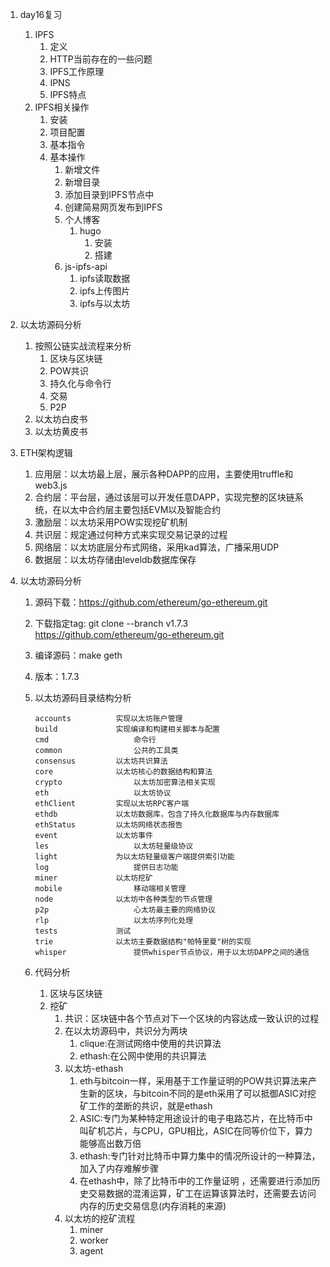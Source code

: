 1. day16复习

   1. IPFS
      1. 定义
      2. HTTP当前存在的一些问题
      3. IPFS工作原理
      4. IPNS
      5. IPFS特点
   2. IPFS相关操作
      1. 安装
      2. 项目配置
      3. 基本指令
      4. 基本操作
         1. 新增文件
         2. 新增目录
         3. 添加目录到IPFS节点中
         4. 创建简易网页发布到IPFS
         5. 个人博客
            1. hugo
               1. 安装
               2. 搭建
         6. js-ipfs-api
            1. ipfs读取数据
            2. ipfs上传图片
            3. ipfs与以太坊

2. 以太坊源码分析

   1. 按照公链实战流程来分析
      1. 区块与区块链
      2. POW共识
      3. 持久化与命令行
      4. 交易
      5. P2P
   2. 以太坊白皮书
   3. 以太坊黄皮书

3. ETH架构逻辑

   1. 应用层：以太坊最上层，展示各种DAPP的应用，主要使用truffle和web3.js
   2. 合约层：平台层，通过该层可以开发任意DAPP，实现完整的区块链系统，在以太中合约层主要包括EVM以及智能合约
   3. 激励层：以太坊采用POW实现挖矿机制
   4. 共识层：规定通过何种方式来实现交易记录的过程
   5. 网络层：以太坊底层分布式网络，采用kad算法，广播采用UDP
   6. 数据层：以太坊存储由leveldb数据库保存

4. 以太坊源码分析

   1. 源码下载：https://github.com/ethereum/go-ethereum.git

   2. 下载指定tag: git clone --branch v1.7.3 https://github.com/ethereum/go-ethereum.git

   3. 编译源码：make geth

   4. 版本：1.7.3

   5. 以太坊源码目录结构分析

      ```
      accounts			实现以太坊账户管理
      build				实现编译和构建相关脚本与配置
      cmd					命令行
      common				公共的工具类
      consensus			以太坊共识算法
      core				以太坊核心的数据结构和算法
      crypto				以太坊加密算法相关实现
      eth					以太坊协议
      ethClient			实现以太坊RPC客户端
      ethdb				以太坊数据库，包含了持久化数据库与内存数据库
      ethStatus			以太坊网络状态报告
      event				以太坊事件
      les					以太坊轻量级协议
      light				为以太坊轻量级客户端提供索引功能
      log					提供日志功能
      miner				以太坊挖矿
      mobile				移动端相关管理
      node				以太坊中各种类型的节点管理
      p2p					心太坊最主要的网络协议
      rlp					以太坊序列化处理
      tests				测试
      trie				以太坊主要数据结构"帕特里夏"树的实现
      whisper				提供whisper节点协议，用于以太坊DAPP之间的通信
      ```

   6. 代码分析

      1. 区块与区块链
      2. 挖矿
         1. 共识：区块链中各个节点对下一个区块的内容达成一致认识的过程
         2. 在以太坊源码中，共识分为两块
            1. clique:在测试网络中使用的共识算法
            2. ethash:在公网中使用的共识算法
         3. 以太坊-ethash
            1. eth与bitcoin一样，采用基于工作量证明的POW共识算法来产生新的区块，与bitcoin不同的是eth采用了可以抵御ASIC对挖矿工作的垄断的共识，就是ethash
            2. ASIC:专门为某种特定用途设计的电子电路芯片，在比特币中叫矿机芯片，与CPU，GPU相比，ASIC在同等价位下，算力能够高出数万倍
            3. ethash:专门针对比特币中算力集中的情况所设计的一种算法，加入了内存难解步骤
            4. 在ethash中，除了比特币中的工作量证明 ，还需要进行添加历史交易数据的混淆运算，矿工在运算该算法时，还需要去访问内存的历史交易信息(内存消耗的来源)
         4. 以太坊的挖矿流程
            1. miner
            2. worker
            3. agent